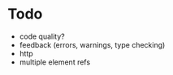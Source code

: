 # Todo

- code quality?
- feedback (errors, warnings, type checking)
- http
- multiple element refs
